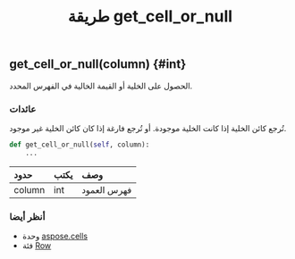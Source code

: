 ﻿---
title: طريقة get_cell_or_null
second_title: Aspose.Cells for Python via .NET API المراجع
description:
type: docs
weight: 60
url: /ar/python-net/aspose.cells/row/get_cell_or_null/
is_root: false
---
##  get_cell_or_null(column) {#int}
الحصول على الخلية أو القيمة الخالية في الفهرس المحدد.


###  عائدات

تُرجع كائن الخلية إذا كانت الخلية موجودة.
أو تُرجع فارغة إذا كان كائن الخلية غير موجود.


```python
def get_cell_or_null(self, column):
    ...
```


| حدود| يكتب| وصف|
| :- | :- | :- |
| column | int | فهرس العمود|



###  أنظر أيضا
* وحدة [aspose.cells](../../)
* فئة [Row](/cells/ar/python-net/aspose.cells/row)
